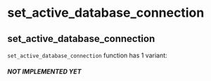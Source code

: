 # set\_active\_database\_connection

## set\_active\_database\_connection

`set_active_database_connection` function has 1 variant:

#### _**NOT IMPLEMENTED YET**_

